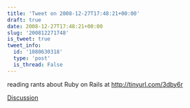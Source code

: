 ```yaml
---
title: 'Tweet on 2008-12-27T17:48:21+00:00'
draft: true
date: 2008-12-27T17:48:21+00:00
slug: '200812271748'
is_tweet: true
tweet_info:
  id: '1080630318'
  type: 'post'
  is_thread: False
---
```




reading rants about Ruby on Rails at http://tinyurl.com/3dby6r

[Discussion](https://x.com/sytelus/status/1080630318)
